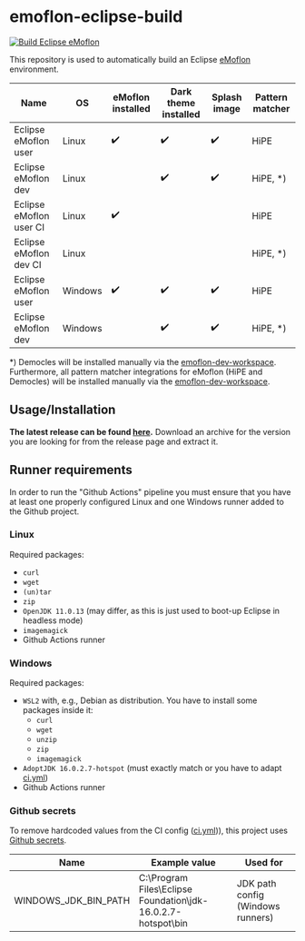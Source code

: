 # emoflon-eclipse-build

[![Build Eclipse eMoflon](https://github.com/maxkratz/emoflon-eclipse-build/actions/workflows/ci.yml/badge.svg?branch=main&event=push)](https://github.com/maxkratz/emoflon-eclipse-build/actions/workflows/ci.yml)

This repository is used to automatically build an Eclipse [eMoflon](https://github.com/eMoflon/emoflon-ibex) environment.

| Name                    | OS      | eMoflon installed  | Dark theme installed | Splash image       | Pattern matcher |
|-------------------------|---------|--------------------|----------------------|--------------------|-----------------|
| Eclipse eMoflon user    | Linux   | :heavy_check_mark: | :heavy_check_mark:   | :heavy_check_mark: | HiPE            |
| Eclipse eMoflon dev     | Linux   |                    | :heavy_check_mark:   | :heavy_check_mark: | HiPE, *)        |
| Eclipse eMoflon user CI | Linux   | :heavy_check_mark: |                      |                    | HiPE            |
| Eclipse eMoflon dev CI  | Linux   |                    |                      |                    | HiPE, *)        |
| Eclipse eMoflon user    | Windows | :heavy_check_mark: | :heavy_check_mark:   | :heavy_check_mark: | HiPE            |
| Eclipse eMoflon dev     | Windows |                    | :heavy_check_mark:   | :heavy_check_mark: | HiPE, *)        |

*) Democles will be installed manually via the [emoflon-dev-workspace](https://github.com/eMoflon/emoflon-ibex#how-to-develop).
Furthermore, all pattern matcher integrations for eMoflon (HiPE and Democles) will be installed manually via the [emoflon-dev-workspace](https://github.com/eMoflon/emoflon-ibex#how-to-develop).


## Usage/Installation

**The latest release can be found [here](https://github.com/maxkratz/emoflon-eclipse-build/releases/latest).**
Download an archive for the version you are looking for from the release page and extract it.


## Runner requirements

In order to run the "Github Actions" pipeline you must ensure that you have at least one properly configured Linux and one Windows runner added to the Github project.

### Linux

Required packages:
* `curl`
* `wget`
* `(un)tar`
* `zip`
* `OpenJDK 11.0.13` (may differ, as this is just used to boot-up Eclipse in headless mode)
* `imagemagick`
* Github Actions runner

### Windows

Required packages:
* `WSL2` with, e.g., Debian as distribution. You have to install some packages inside it:
    * `curl`
    * `wget`
    * `unzip`
    * `zip`
    * `imagemagick`
* `AdoptJDK 16.0.2.7-hotspot` (must exactly match or you have to adapt [ci.yml](.github/workflows/ci.yml))
* Github Actions runner

### Github secrets

To remove hardcoded values from the CI config ([ci.yml](.github/workflows/ci.yml))), this project uses [Github secrets](https://docs.github.com/en/actions/security-guides/encrypted-secrets).

| Name                    | Example value                                                | Used for                          |
|-------------------------|--------------------------------------------------------------|-----------------------------------|
| WINDOWS_JDK_BIN_PATH    | C:\Program Files\Eclipse Foundation\jdk-16.0.2.7-hotspot\bin | JDK path config (Windows runners) |
